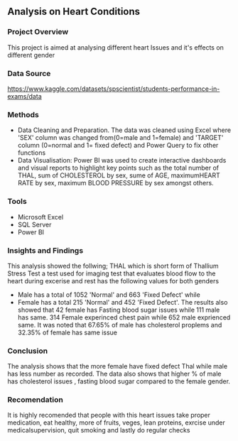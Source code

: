 ## Analysis on Heart Conditions
### Project Overview
This project is aimed at analysing different heart Issues and it's  effects on different gender

### Data Source
https://www.kaggle.com/datasets/spscientist/students-performance-in-exams/data

### Methods
*  Data Cleaning and Preparation. The data was cleaned using Excel where 'SEX' column was changed from(0=male and 1=female) and 'TARGET' column (0=normal and 1= fixed defect) and Power Query to fix other functions
*  Data Visualisation: Power BI was used to create interactive dashboards and visual reports to highlight key points such as the total number of THAL, sum of CHOLESTEROL by sex, sume of AGE, maximumHEART RATE by sex, maximum BLOOD PRESSURE by sex amongst others.
### Tools
*  Microsoft Excel
*  SQL Server
*  Power BI
### Insights and Findings
This analysis showed the follwing;
  THAL which is short form of Thallium Stress Test a test used for imaging test that evaluates blood flow to the heart during excerise and rest has the following values for both genders
* Male has a total of 1052 'Normal' and 663 'Fixed Defect' while
* Female has a total 215 'Normal' and 452 'Fixed Defect'.
The results also showed that 42 female has Fasting blood sugar issues while 111 male has same.
314 Female experinced chest pain while 652 male exprienced same.
It was noted that 67.65%  of male has cholesterol proplems and 32.35% of female has same issue
### Conclusion
The analysis shows that the more female have fixed defect Thal while male has less number as recorded. The data also shows that higher % of male has cholesterol issues , fasting blood sugar compared to the female gender.
### Recomendation
It is highly recomended that people with this heart issues take proper medication, eat healthy, more of fruits, veges, lean proteins, exrcise under medicalsupervision, quit smoking and lastly do regular checks
